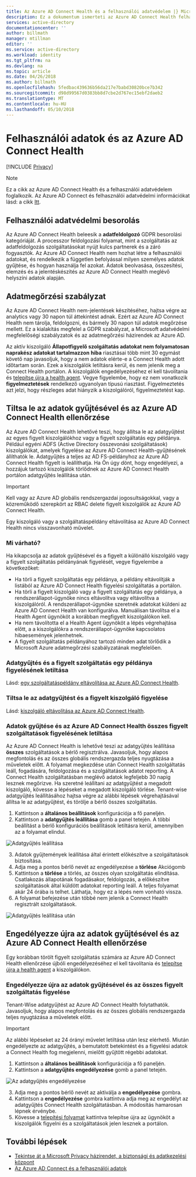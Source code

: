 ```yaml
---
title: Az Azure AD Connect Health és a felhasználói adatvédelem |} Microsoft Docs
description: Ez a dokumentum ismerteti az Azure AD Connect Health felhasználói adatok.
services: active-directory
documentationcenter: ''
author: billmath
manager: mtillman
editor: ''
ms.service: active-directory
ms.workload: identity
ms.tgt_pltfrm: na
ms.devlang: na
ms.topic: article
ms.date: 04/26/2018
ms.author: billmath
ms.openlocfilehash: 5fedbac439636b56da217e7babd30820bce7b342
ms.sourcegitcommit: d98d99567d0383bb8d7cbe2d767ec15ebf2daeb2
ms.translationtype: MT
ms.contentlocale: hu-HU
ms.lasthandoff: 05/10/2018
---
```

# <a name="user-privacy-and-azure-ad-connect-health"></a>Felhasználói adatok és az Azure AD Connect Health 

[!INCLUDE [Privacy](../../../includes/gdpr-intro-sentence.md)]

>[!NOTE] 
>Ez a cikk az Azure AD Connect Health és a felhasználói adatvédelem foglalkozik.  Az Azure AD Connect és felhasználói adatvédelmi információkat lásd: a cikk [Itt](../../active-directory/connect/active-directory-aadconnect-gdpr.md).

## <a name="user-privacy-classification"></a>Felhasználói adatvédelmi besorolás
Az Azure AD Connect Health beleesik a **adatfeldolgozó** GDPR besorolási kategóriáját. A processzor feldolgozási folyamat, mint a szolgáltatás az adatfeldolgozás szolgáltatásokat nyújt kulcs partnerek és a záró fogyasztók. Az Azure AD Connect Health nem hozhat létre a felhasználói adatokat, és rendelkezik a független befolyással milyen személyes adatok gyűjtése, és hogyan használja fel azokat. Adatok beolvasása, összesítési, elemzés és a jelentéskészítés az Azure AD Connect Health meglévő helyszíni adatok alapján. 

## <a name="data-retention-policy"></a>Adatmegőrzési szabályzat
Az Azure AD Connect Health nem-jelentések készítéséhez, hajtsa végre az analytics vagy 30 napon túl áttekintést adnak. Ezért az Azure AD Connect Health nem tárolja, feldolgozni, és bármely 30 napon túl adatok megőrzése mellett. Ez a kialakítás megfelel a GDPR szabályzat, a Microsoft adatvédelmi megfelelőségi szabályzatok és az adatmegőrzési házirendek az Azure AD. 

Az aktív kiszolgáló **Állapotfigyelő szolgáltatás adatokat nem folyamatosan naprakész adatokat tartalmazzon** **hiba** riasztásai több mint 30 egymást követő nap javasoljuk, hogy a nem adatok elérte-e a Connect Health adott időtartam során. Ezek a kiszolgálók letiltásra kerül, és nem jelenik meg a Connect Health portálon. A kiszolgálók engedélyezéséhez el kell távolítania és [telepítse újra a health agent](active-directory-aadconnect-health-agent-install.md). Vegye figyelembe, hogy ez nem vonatkozik **figyelmeztetések** rendelkező ugyanolyan típusú riasztást. Figyelmeztetés azt jelzi, hogy részleges adat hiányzik a kiszolgálóról, figyelmeztetést kap. 
 
## <a name="disable-data-collection-and-monitoring-in-azure-ad-connect-health"></a>Tiltsa le az adatok gyűjtésével és az Azure AD Connect Health ellenőrzése
Az Azure AD Connect Health lehetővé teszi, hogy állítsa le az adatgyűjtést az egyes figyelt kiszolgálókhoz vagy a figyelt szolgáltatás egy példánya. Például egyéni ADFS (Active Directory összevonási szolgáltatások) kiszolgálókat, amelyek figyelése az Azure AD Connect Health-gyűjtésének állíthatók le. Adatgyűjtés a teljes az AD FS-példányhoz az Azure AD Connect Health figyelt is leállíthatja. Ha Ön úgy dönt, hogy engedélyezi, a hozzájuk tartozó kiszolgálók törlődnek az Azure AD Connect Health portálon adatgyűjtés leállítása után. 

>[!IMPORTANT]
> Kell vagy az Azure AD globális rendszergazdai jogosultságokkal, vagy a közreműködő szerepkört az RBAC delete figyelt kiszolgálók az Azure AD Connect Health.
>
> Egy kiszolgáló vagy a szolgáltatáspéldány eltávolítása az Azure AD Connect Health nincs visszavonható művelet. 

### <a name="what-to-expect"></a>Mi várható?
Ha kikapcsolja az adatok gyűjtésével és a figyelt a különálló kiszolgáló vagy a figyelt szolgáltatás példányának figyelését, vegye figyelembe a következőket:

- Ha törli a figyelt szolgáltatás egy példánya, a példány eltávolítják a listából az Azure AD Connect Health figyelési szolgáltatás a portálon. 
- Ha törli a figyelt kiszolgáló vagy a figyelt szolgáltatás egy példánya, a rendszerállapot-ügynöke nincs eltávolítva vagy eltávolítva a kiszolgálóról. A rendszerállapot-ügynöke szeretnék adatokat küldeni az Azure AD Connect Health van konfigurálva. Manuálisan távolítsa el a Health Agent ügynököt a korábban megfigyelt kiszolgálókon kell.
- Ha nem távolította el a Health Agent ügynököt a lépés végrehajtása előtt, a a kiszolgálókra a rendszerállapot-ügynöke kapcsolatos hibaesemények jelenhetnek.
- A figyelt szolgáltatás példányához tartozó minden adat törlődik a Microsoft Azure adatmegőrzési szabályzatának megfelelően.

### <a name="disable-data-collection-and-monitoring-for-an-instance-of-a-monitored-service"></a>Adatgyűjtés és a figyelt szolgáltatás egy példánya figyelésének letiltása
Lásd: [egy szolgáltatáspéldány eltávolítása az Azure AD Connect Health](active-directory-aadconnect-health-operations.md#delete-a-service-instance-from-azure-ad-connect-health-service).

### <a name="disable-data-collection-and-monitoring-for-a-monitored-server"></a>Tiltsa le az adatgyűjtést és a figyelt kiszolgáló figyelése
Lásd: [kiszolgáló eltávolítása az Azure AD Connect Health](active-directory-aadconnect-health-operations.md#delete-a-server-from-the-azure-ad-connect-health-service).

### <a name="disable-data-collection-and-monitoring-for-all-monitored-services-in-azure-ad-connect-health"></a>Adatok gyűjtése és az Azure AD Connect Health összes figyelt szolgáltatások figyelésének letiltása
Az Azure AD Connect Health is lehetővé teszi az adatgyűjtés leállítása **összes** szolgáltatások a bérlő regisztrálva. Javasoljuk, hogy alapos megfontolás és az összes globális rendszergazda teljes nyugtázása a műveletek előtt. A folyamat megkezdése után Connect Health szolgáltatás leáll, fogadására, feldolgozása és a szolgáltatások adatot reporting. A Connect Health szolgáltatásban meglévő adatok legfeljebb 30 napig lesznek megőrizve.
Ha szeretné leállítani az adatgyűjtést a megadott kiszolgáló, kövesse a lépéseket a megadott kiszolgáló törlése. Tenant-wise adatgyűjtés leállításához hajtsa végre az alábbi lépések végrehajtásával állítsa le az adatgyűjtést, és törölje a bérlő összes szolgáltatás.

1.  Kattintson a **általános beállítások** konfigurációja a fő paneljén. 
2.  Kattintson a **adatgyűjtés leállítása** gomb a panel tetején. A többi beállítást a bérlő konfigurációs beállítások letiltásra kerül, amennyiben az a folyamat elindul.  
 
 ![Adatgyűjtés leállítása](./media/active-directory-aadconnect-health-gdpr/gdpr4.png)
  
3.  Adatok gyűjtemények leállítása által érintett előkészítve a szolgáltatások biztosítása. 
4.  Adja meg a pontos bérlő nevét az engedélyezése a **törlése** Akciógomb
5.  Kattintson a **törlése** a törlés, az összes olyan szolgáltatás elindítása. Csatlakozás állapotának fogadásakor, feldolgozás, a előkészítve szolgáltatások által küldött adatokat reporting leáll. A teljes folyamat akár 24 órába is telhet. Láthatja, hogy ez a lépés nem vonható vissza. 
6.  A folyamat befejezése után többé nem jelenik a Connect Health regisztrált szolgáltatások. 

 ![Adatgyűjtés leállítása után](./media/active-directory-aadconnect-health-gdpr/gdpr5.png)

## <a name="re-enable-data-collection-and-monitoring-in-azure-ad-connect-health"></a>Engedélyezze újra az adatok gyűjtésével és az Azure AD Connect Health ellenőrzése
Egy korábban törölt figyelt szolgáltatás számára az Azure AD Connect Health ellenőrzése újbóli engedélyezéséhez el kell távolítania és [telepítse újra a health agent](active-directory-aadconnect-health-agent-install.md) a kiszolgálókon.

### <a name="re-enable-data-collection-and-monitoring-for-all-monitored-services"></a>Engedélyezze újra az adatok gyűjtésével és az összes figyelt szolgáltatás figyelése

Tenant-Wise adatgyűjtést az Azure AD Connect Health folytathatók. Javasoljuk, hogy alapos megfontolás és az összes globális rendszergazda teljes nyugtázása a műveletek előtt.

>[!IMPORTANT]
> Az alábbi lépéseket az 24 órányi művelet letiltása után lesz elérhető.
> Miután engedélyezte az adatgyűjtés, a bemutatott betekintést és a figyelési adatok a Connect Health fog megjelenni, mielőtt gyűjtött régebbi adatokat. 

1.  Kattintson a **általános beállítások** konfigurációja a fő paneljén. 
2.  Kattintson a **adatgyűjtés engedélyezése** gomb a panel tetején. 
 
 ![Az adatgyűjtés engedélyezése](./media/active-directory-aadconnect-health-gdpr/gdpr6.png)
 
3.  Adja meg a pontos bérlő nevét az aktiválja a **engedélyezése** gombra.
4.  Kattintson a **engedélyezése** gombra kattintva adja meg az engedélyt az adatgyűjtés Connect Health szolgáltatásban. A módosítás hamarosan lépnek érvénybe. 
5.  Kövesse a [telepítési folyamat](active-directory-aadconnect-health-agent-install.md) kattintva telepítse újra az ügynököt a kiszolgálók figyelni és a szolgáltatások jelen lesznek a portálon.  


## <a name="next-steps"></a>További lépések
* [Tekintse át a Microsoft Privacy házirendet, a biztonsági és adatkezelési központ](https://www.microsoft.com/trustcenter)
* [Az Azure AD Connect és a felhasználói adatok](../../active-directory/connect/active-directory-aadconnect-gdpr.md)

